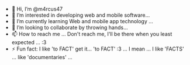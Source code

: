 - 👋 Hi, I’m @m4rcus47
- 👀 I’m interested in developing web and mobile software...
- 🌱 I’m currently learning Web and mobile app technology ...
- 💞️ I’m looking to collaborate by throwing hands...
- 📫 How to reach me ... Don't reach me, I'll be there when you least expected ... :3
- ⚡ Fun fact: I like 'to FACT' get it... 'to FACT' :3 ... I mean ... I like 'FACTS' ... like 'documentaries' ...

<!---
m4rcus47/m4rcus47 is a ✨ special ✨ repository because its `README.md` (this file) appears on your GitHub profile.
You can click the Preview link to take a look at your changes.
--->
